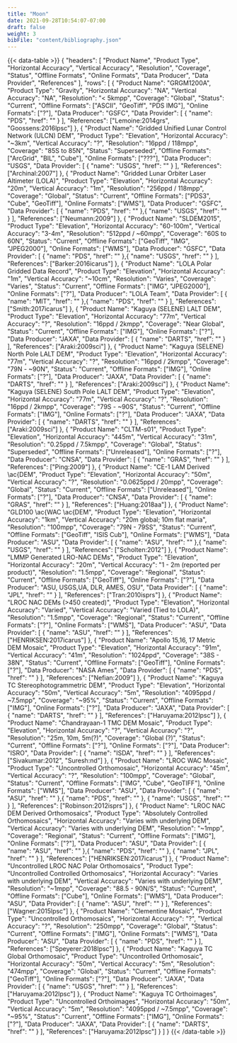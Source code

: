 ```yaml
---
title: "Moon"
date: 2021-09-28T10:54:07-07:00
draft: false
weight: 3
bibFile: "content/bibliography.json"
---
```



{{< data-table >}}
{
    "headers": [
        "Product Name",
        "Product Type",
        "Horizontal Accuracy",
        "Vertical Accuracy",
        "Resolution",
        "Coverage",
        "Status",
        "Offline Formats",
        "Online Formats",
        "Data Producer",
        "Data Provider",
        "References"
    ],
    "rows": [
    {
      "Product Name": "GRGM1200A",
      "Product Type": "Gravity",
      "Horizontal Accuracy": "NA",
      "Vertical Accuracy": "NA",
      "Resolution": "$<$ 5kmpp",
      "Coverage": "Global",
      "Status": "Current",
      "Offline Formats": ["ASCII", "GeoTiff", "PDS IMG"],
      "Online Formats": ["?"],
      "Data Producer": "GSFC",
      "Data Provider": [
        {
            "name": "PDS",
            "href": ""
        }
    ],
      "References": ["Lemoine:2014grs", "Goossens:2016lpsc"]
    },
    {
      "Product Name": "Gridded Unified Lunar Control Network (ULCN) DEM",
      "Product Type": "Elevation",
      "Horizontal Accuracy": "~3km",
      "Vertical Accuracy": "?",
      "Resolution": "16ppd / 118mpp",
      "Coverage": "85S to 85N",
      "Status": "Superseded",
      "Offline Formats": ["ArcGrid", "BIL", "Cube"],
      "Online Formats": ["???"],
      "Data Producer": "USGS",
      "Data Provider": [
        {
            "name": "USGS",
            "href": ""
        }
    ],
      "References": ["Archinal:2007"]
    },
    {
      "Product Name": "Gridded Lunar Orbiter Laser Altimeter (LOLA)",
      "Product Type": "Elevation",
      "Horizontal Accuracy": "20m",
      "Vertical Accuracy": "1m",
      "Resolution": "256ppd / 118mpp",
      "Coverage": "Global",
      "Status": "Current",
      "Offline Formats": ["PDS3", "Cube", "GeoTiff"],
      "Online Formats": ["WMS"],
      "Data Producer": "GSFC",
      "Data Provider": [
        {
            "name": "PDS",
            "href": ""
        },{
                "name": "USGS",
                "href": ""
            }
    ],
      "References": ["Neumann:2009"]
    },
    {
      "Product Name": "SLDEM2015",
      "Product Type": "Elevation",
      "Horizontal Accuracy": "60-100m",
      "Vertical Accuracy": "3-4m",
      "Resolution": "512ppd / ~60mpp",
      "Coverage": "60S to 60N",
      "Status": "Current",
      "Offline Formats": ["GeoTiff", "IMG", "JPEG2000"],
      "Online Formats": ["WMS"],
      "Data Producer": "GSFC",
      "Data Provider": [
        {
            "name": "PDS",
            "href": ""
        },{
                "name": "USGS",
                "href": ""
            }
    ],
      "References": ["Barker:2016icarus"]
    },
    {
      "Product Name": "LOLA Polar Gridded Data Record",
      "Product Type": "Elevation",
      "Horizontal Accuracy": "1m",
      "Vertical Accuracy": "~10cm",
      "Resolution": "Varies",
      "Coverage": "Varies",
      "Status": "Current",
      "Offline Formats": ["IMG", "JPEG2000"],
      "Online Formats": ["?"],
      "Data Producer": "LOLA Team",
      "Data Provider": [
        {
            "name": "MIT",
            "href": ""
        },{
                "name": "PDS",
                "href": ""
            }
    ],
      "References": ["Smith:2017icarus"]
    },
    {
      "Product Name": "Kaguya (SELENE) LALT DEM",
      "Product Type": "Elevation",
      "Horizontal Accuracy": "77m",
      "Vertical Accuracy": "?",
      "Resolution": "16ppd / 2kmpp",
      "Coverage": "Near Global",
      "Status": "Current",
      "Offline Formats": ["IMG"],
      "Online Formats": ["?"],
      "Data Producer": "JAXA",
      "Data Provider": [
        {
            "name": "DARTS",
            "href": ""
        }
    ],
      "References": ["Araki:2009sci"]
    },
    {
      "Product Name": "Kaguya (SELENE) North Pole LALT DEM",
      "Product Type": "Elevation",
      "Horizontal Accuracy": "77m",
      "Vertical Accuracy": "?",
      "Resolution": "16ppd / 2kmpp",
      "Coverage": "79N - ~90N",
      "Status": "Current",
      "Offline Formats": ["IMG"],
      "Online Formats": ["?"],
      "Data Producer": "JAXA",
      "Data Provider": [
        {
            "name": "DARTS",
            "href": ""
        }
    ],
      "References": ["Araki:2009sci"]
    },
    {
      "Product Name": "Kaguya (SELENE) South Pole LALT DEM",
      "Product Type": "Elevation",
      "Horizontal Accuracy": "77m",
      "Vertical Accuracy": "?",
      "Resolution": "16ppd / 2kmpp",
      "Coverage": "79S - ~90S",
      "Status": "Current",
      "Offline Formats": ["IMG"],
      "Online Formats": ["?"],
      "Data Producer": "JAXA",
      "Data Provider": [
        {
            "name": "DARTS",
            "href": ""
        }
    ],
      "References": ["Araki:2009sci"]
    },
    {
      "Product Name": "CLTM-s01",
      "Product Type": "Elevation",
      "Horizontal Accuracy": "445m",
      "Vertical Accuracy": "31m",
      "Resolution": "0.25ppd / 7.5kmpp",
      "Coverage": "Global",
      "Status": "Superseded",
      "Offline Formats": ["Unreleased"],
      "Online Formats": ["?"],
      "Data Producer": "CNSA",
      "Data Provider": [
        {
            "name": "GRAS",
            "href": ""
        }
    ],
      "References": ["Ping:2009"]
    },
    {
      "Product Name": "CE-1 LAM Derived \\ac{DEM",
      "Product Type": "Elevation",
      "Horizontal Accuracy": "50m",
      "Vertical Accuracy": "?",
      "Resolution": "0.0625ppd / 20mpp",
      "Coverage": "Global",
      "Status": "Current",
      "Offline Formats": ["Unreleased"],
      "Online Formats": ["?"],
      "Data Producer": "CNSA",
      "Data Provider": [
        {
            "name": "GRAS",
            "href": ""
        }
    ],
      "References": ["Huang:2018aa"]
    },
    {
      "Product Name": "GLD100 \\ac{WAC \\ac{DEM",
      "Product Type": "Elevation",
      "Horizontal Accuracy": "1km",
      "Vertical Accuracy": "20m global; 10m flat maria",
      "Resolution": "100mpp",
      "Coverage": "79N - 79SS",
      "Status": "Current",
      "Offline Formats": ["GeoTiff", "ISIS Cub"],
      "Online Formats": ["WMS"],
      "Data Producer": "ASU",
      "Data Provider": [
        {
            "name": "ASU",
            "href": ""
        },{
                "name": "USGS",
                "href": ""
            }
    ],
      "References": ["Scholten:2012"]
    },
    {
      "Product Name": "LMMP Generated LRO-NAC DEMs",
      "Product Type": "Elevation",
      "Horizontal Accuracy": "20m",
      "Vertical Accuracy": "1 - 2m (reported per product)",
      "Resolution": "1.5mpp",
      "Coverage": "Regional",
      "Status": "Current",
      "Offline Formats": ["GeoTiff"],
      "Online Formats": ["?"],
      "Data Producer": "ASU, USGS,UA, DLR, AMES, OSU",
      "Data Provider": [
        {
            "name": "JPL",
            "href": ""
        }
    ],
      "References": ["Tran:2010isprs"]
    },
    {
      "Product Name": "LROC NAC DEMs ($>$450 created)",
      "Product Type": "Elevation",
      "Horizontal Accuracy": "Varied",
      "Vertical Accuracy": "Varied (Tied to LOLA)",
      "Resolution": "1.5mpp",
      "Coverage": "Regional",
      "Status": "Current",
      "Offline Formats": ["?"],
      "Online Formats": ["WMS"],
      "Data Producer": "ASU",
      "Data Provider": [
        {
            "name": "ASU",
            "href": ""
        }
    ],
      "References": ["HENRIKSEN:2017icarus"]
    },
    {
      "Product Name": "Apollo 15,16, 17 Metric DEM Mosaic",
      "Product Type": "Elevation",
      "Horizontal Accuracy": "91m",
      "Vertical Accuracy": "41m",
      "Resolution": "1024ppd",
      "Coverage": "38S - 38N",
      "Status": "Current",
      "Offline Formats": ["GeoTiff"],
      "Online Formats": ["?"],
      "Data Producer": "NASA Ames",
      "Data Provider": [
        {
            "name": "PDS",
            "href": ""
        }
    ],
      "References": ["Nefian:2009"]
    },
    {
      "Product Name": "Kaguya TC Stereophotogrammetric DEM",
      "Product Type": "Elevation",
      "Horizontal Accuracy": "50m",
      "Vertical Accuracy": "5m",
      "Resolution": "4095ppd / ~7.5mpp",
      "Coverage": "~95%",
      "Status": "Current",
      "Offline Formats": ["IMG"],
      "Online Formats": ["?"],
      "Data Producer": "JAXA",
      "Data Provider": [
        {
            "name": "DARTS",
            "href": ""
        }
    ],
      "References": ["Haruyama:2012lpsc"]
    },
    {
      "Product Name": "Chandrayaan-1 TMC DEM Mosaic",
      "Product Type": "Elevation",
      "Horizontal Accuracy": "?",
      "Vertical Accuracy": "?",
      "Resolution": "25m, 10m, 5m(?)",
      "Coverage": "Global (?)",
      "Status": "Current",
      "Offline Formats": ["?"],
      "Online Formats": ["?"],
      "Data Producer": "ISRO",
      "Data Provider": [
        {
            "name": "ISDA",
            "href": ""
        }
    ],
      "References": ["Sivakumar:2012", "Suresh:nd"]
    },
    {
      "Product Name": "LROC WAC Mosaic",
      "Product Type": "Uncontrolled Orthomosaic",
      "Horizontal Accuracy": "45m",
      "Vertical Accuracy": "?",
      "Resolution": "100mpp",
      "Coverage": "Global",
      "Status": "Current",
      "Offline Formats": ["IMG", "Cube", "GeoTIFF"],
      "Online Formats": ["WMS"],
      "Data Producer": "ASU",
      "Data Provider": [
        {
            "name": "ASU",
            "href": ""
        },{
                "name": "PDS",
                "href": ""
        }, {
                "name": "USGS",
                "href": ""
            }
    ],
      "References": ["Robinson:2012isprs"]
    },
    {
      "Product Name": "LROC NAC DEM  Derived Orthomosaics",
      "Product Type": "Absolutely Controlled Orthomosaics",
      "Horizontal Accuracy": "Varies with underlying DEM",
      "Vertical Accuracy": "Varies with underlying DEM",
      "Resolution": "~1mpp",
      "Coverage": "Regional",
      "Status": "Current",
      "Offline Formats": ["IMG"],
      "Online Formats": ["?"],
      "Data Producer": "ASU",
      "Data Provider": [
        {
            "name": "ASU",
            "href": ""
        },{
                "name": "PDS",
                "href": ""
        }, {
                "name": "JPL",
                "href": ""
            }
    ],
      "References": ["HENRIKSEN:2017icarus"]
    },
    {
      "Product Name": "Uncontrolled LROC NAC Polar Orthomosaics",
      "Product Type": "Uncontrolled Controlled Orthomosaics",
      "Horizontal Accuracy": "Varies with underlying DEM",
      "Vertical Accuracy": "Varies with underlying DEM",
      "Resolution": "~1mpp",
      "Coverage": "88.5 - 90N/S",
      "Status": "Current",
      "Offline Formats": ["Cube"],
      "Online Formats": ["WMS"],
      "Data Producer": "ASU",
      "Data Provider": [
        {
            "name": "ASU",
            "href": ""
        }
    ],
      "References": ["Wagner:2015lpsc"]
    },
    {
      "Product Name": "Clementine Mosaic",
      "Product Type": "Uncontrolled Orthomosaics",
      "Horizontal Accuracy": "?",
      "Vertical Accuracy": "?",
      "Resolution": "250mpp",
      "Coverage": "Global",
      "Status": "Current",
      "Offline Formats": ["IMG"],
      "Online Formats": ["WMS"],
      "Data Producer": "ASU",
      "Data Provider": [
        {
            "name": "PDS",
            "href": ""
        }
    ],
      "References": ["Speyerer:2018lpsc"]
    },
    {
      "Product Name": "Kaguya TC Global Orthomosaic",
      "Product Type": "Uncontrolled Orthomosaic",
      "Horizontal Accuracy": "50m",
      "Vertical Accuracy": "5m",
      "Resolution": "474mpp",
      "Coverage": "Global",
      "Status": "Current",
      "Offline Formats": ["GeoTiff"],
      "Online Formats": ["?"],
      "Data Producer": "JAXA",
      "Data Provider": [
        {
            "name": "USGS",
            "href": ""
        }
    ],
      "References": ["Haruyama:2012lpsc"]
    },
    {
      "Product Name": "Kaguya TC Orthoimages",
      "Product Type": "Uncontrolled Orthoimages",
      "Horizontal Accuracy": "50m",
      "Vertical Accuracy": "5m",
      "Resolution": "4095ppd / ~7.5mpp",
      "Coverage": "~95%",
      "Status": "Current",
      "Offline Formats": ["IMG"],
      "Online Formats": ["?"],
      "Data Producer": "JAXA",
      "Data Provider": [
        {
            "name": "DARTS",
            "href": ""
        }
    ],
      "References": ["Haruyama:2012lpsc"]
    }
  ]
}
{{< /data-table >}}
